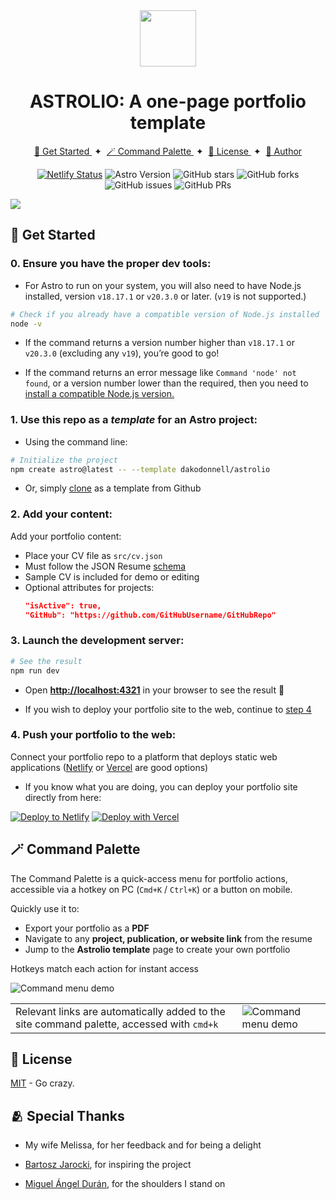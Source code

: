 <div align="center">
<img src="astrolio-logo.png" height="90px" width="auto" />
<h1>
    ASTROLIO: A one-page portfolio template
</h1>
</div>

<div align="center">
    <a href="#-get-started">
        🚀 Get Started
    </a>
    <span>&nbsp;✦&nbsp;</span>
    <a href="#-site-commands">
        🪄 Command Palette
    </a>
    <span>&nbsp;✦&nbsp;</span>
    <a href="#-license">
        🔑 License
    </a>
    <span>&nbsp;✦&nbsp;</span>
    <a href="https://dakodonnell.com">
        🔗 Author
    </a>
</div>

<p></p>

<div align="center">

[![Netlify Status](https://api.netlify.com/api/v1/badges/ea2e615a-b6e1-4236-b4dc-dec650170388/deploy-status)](https://app.netlify.com/sites/astrolio/deploys)
![Astro Version](https://img.shields.io/badge/astro-5.15.x-blueviolet?logo=astro)
![GitHub stars](https://img.shields.io/github/stars/dakodonnell/astrolio)
![GitHub forks](https://img.shields.io/github/forks/dakodonnell/astrolio)
![GitHub issues](https://img.shields.io/github/issues/dakodonnell/astrolio)
![GitHub PRs](https://img.shields.io/github/issues-pr/dakodonnell/astrolio)

</div>

<img src="astrolio-demo.png"></img>

## 🚀 Get Started

### 0. Ensure you have the proper dev tools:

- For Astro to run on your system, you will also need to have Node.js installed, version `v18.17.1` or `v20.3.0` or later. (`v19` is not supported.)

```bash
# Check if you already have a compatible version of Node.js installed
node -v
```

- If the command returns a version number higher than `v18.17.1` or `v20.3.0` (excluding any `v19`), you’re good to go!

- If the command returns an error message like `Command 'node' not found`, or a version number lower than the required, then you need to [install a compatible Node.js version.](https://docs.npmjs.com/downloading-and-installing-node-js-and-npm)

### 1. Use this repo as a _template_ for an Astro project:

- Using the command line:
```bash
# Initialize the project
npm create astro@latest -- --template dakodonnell/astrolio
```
- Or, simply [clone](https://github.com/new?template_name=astrolio&template_owner=dakodonnell) as a template from Github

### 2. Add your content:
Add your portfolio content:

- Place your CV file as `src/cv.json`  
- Must follow the JSON Resume [schema](https://jsonresume.org/schema)  
- Sample CV is included for demo or editing  
- Optional attributes for projects:
  ```json
  "isActive": true,
  "GitHub": "https://github.com/GitHubUsername/GitHubRepo"


### 3. Launch the development server:

```bash
# See the result
npm run dev
```

- Open [**http://localhost:4321**](http://localhost:4321/) in your browser to see the result 🚀

- If you wish to deploy your portfolio site to the web, continue to [step 4](#4-push-your-portfolio-to-the-web)

### 4. Push your portfolio to the web:

Connect your portfolio repo to a platform that deploys static web applications ([Netlify](https://netlify.com) or [Vercel](https://vercel.com) are good options)

- If you know what you are doing, you can deploy your portfolio site directly from here:

[![Deploy to Netlify](https://www.netlify.com/img/deploy/button.svg)](https://app.netlify.com/start/deploy?repository=https://github.com/dakodonnell/astrolio) [![Deploy with Vercel](https://vercel.com/button)](https://vercel.com/new/clone?repository-url=https%3A%2F%2Fgithub.com%2Fdakodonnell%2Fastrolio)

## 🪄 Command Palette
The Command Palette is a quick-access menu for portfolio actions, accessible via a hotkey on PC (`Cmd+K` / `Ctrl+K`) or a button on mobile.

Quickly use it to:

- Export your portfolio as a **PDF**
- Navigate to any **project, publication, or website link** from the resume
- Jump to the **Astrolio template** page to create your own portfolio

Hotkeys match each action for instant access  

![Command menu demo](cmdmenu-demo.png)

|      |       |
|------|-------|
| Relevant links are automatically added to the site command palette, accessed with `cmd+k`| ![Command menu demo](cmdmenu-demo.png) |

## 🔑 License

[MIT](LICENSE.txt) - Go crazy.

## 🫂 Special Thanks

- My wife Melissa, for her feedback and for being a delight

- [Bartosz Jarocki](https://github.com/BartoszJarocki/cv), for inspiring the project

- [Miguel Ángel Durán](https://github.com/midudev/minimalist-portfolio-json), for the shoulders I stand on

